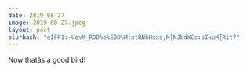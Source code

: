 ```yaml
---
date: 2019-08-27
image: 2019-08-27.jpeg
layout: post
blurhash: "eIFP1:~UovM_ROD%o%E0D%M|xtRNbHxas,M|NJbdWCs:oIxuM{Rit7"
---
```


Now thatâs a good bird!
